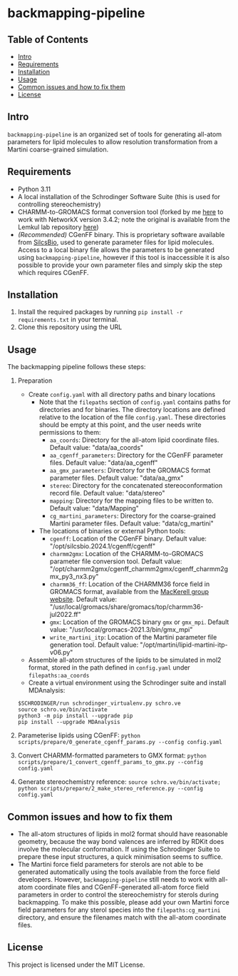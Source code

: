 # backmapping-pipeline

## Table of Contents
- [Intro](#intro)
- [Requirements](#requirements)
- [Installation](#installation)
- [Usage](#usage)
- [Common issues and how to fix them](#common-issues-and-how-to-fix-them)
- [License](#license)

## Intro
`backmapping-pipeline` is an organized set of tools for generating all-atom parameters for lipid molecules to allow resolution transformation from a Martini coarse-grained simulation.

## Requirements
* Python 3.11
* A local installation of the Schrodinger Software Suite (this is used for controlling stereochemistry)
* CHARMM-to-GROMACS format conversion tool (forked by me [here](https://github.com/tamir-dingjan/cgenff_charmm2gmx/blob/main/cgenff_charmm2gmx_py3_nx3.py) to work with NetworkX version 3.4.2; note the original is available from the Lemkul lab repository [here](https://github.com/Lemkul-Lab/cgenff_charmm2gmx/blob/main/cgenff_charmm2gmx_py3_nx2.py))
* *(Recommended)* CGenFF binary. This is proprietary software available from [SilcsBio](https://app.cgenff.com/homepage), used to generate parameter files for lipid molecules. Access to a local binary file allows the parameters to be generated using `backmapping-pipeline`, however if this tool is inaccessible it is also possible to provide your own parameter files and simply skip the step which requires CGenFF.

## Installation
1. Install the required packages by running `pip install -r requirements.txt` in your terminal.
2. Clone this repository using the URL

## Usage
The backmapping pipeline follows these steps:

1. Preparation
    - Create `config.yaml` with all directory paths and binary locations
        - Note that the `filepaths` section of `config.yaml` contains paths for directories and for binaries. The directory locations are defined relative to the location of the file `config.yaml`. These directories should be empty at this point, and the user needs write permissions to them:
            - `aa_coords`: Directory for the all-atom lipid coordinate files. Default value: "data/aa_coords"
            - `aa_cgenff_parameters`: Directory for the CGenFF parameter files. Default value: "data/aa_cgenff"
            - `aa_gmx_parameters`: Directory for the GROMACS format parameter files. Default value: "data/aa_gmx"
            - `stereo`: Directory for the concatenated stereoconformation record file. Default value: "data/stereo"
            - `mapping`: Directory for the mapping files to be written to. Default value: "data/Mapping"
            - `cg_martini_parameters`: Directory for the coarse-grained Martini parameter files. Default value: "data/cg_martini"
        - The locations of binaries or external Python tools:
            - `cgenff`: Location of the CGenFF binary. Default value: "/opt/silcsbio.2024.1/cgenff/cgenff"
            - `charmm2gmx`: Location of the CHARMM-to-GROMACS parameter file conversion tool. Default value: "/opt/charmm2gmx/cgenff_charmm2gmx/cgenff_charmm2gmx_py3_nx3.py"
            - `charmm36_ff`: Location of the CHARMM36 force field in GROMACS format, available from the [MacKerell group website](https://mackerell.umaryland.edu/charmm_ff.shtml#gromacs). Default value: "/usr/local/gromacs/share/gromacs/top/charmm36-jul2022.ff"
            - `gmx`: Location of the GROMACS binary `gmx` or `gmx_mpi`. Default value: "/usr/local/gromacs-2021.3/bin/gmx_mpi"
            - `write_martini_itp`: Location of the Martini parameter file generation tool. Default value: "/opt/martini/lipid-martini-itp-v06.py"
    - Assemble all-atom structures of the lipids to be simulated in mol2 format, stored in the path defined in `config.yaml` under `filepaths:aa_coords`
    - Create a virtual environment using the Schrodinger suite and install MDAnalysis:
    ```
    $SCHRODINGER/run schrodinger_virtualenv.py schro.ve
    source schro.ve/bin/activate
    python3 -m pip install --upgrade pip
    pip install --upgrade MDAnalysis
    ```


2. Parameterise lipids using CGenFF: `python scripts/prepare/0_generate_cgenff_params.py --config config.yaml`

3. Convert CHARMM-formatted parameters to GMX format: `python scripts/prepare/1_convert_cgenff_params_to_gmx.py --config config.yaml`

4. Generate stereochemistry reference: `source schro.ve/bin/activate; python scripts/prepare/2_make_stereo_reference.py --config config.yaml`


## Common issues and how to fix them
- The all-atom structures of lipids in mol2 format should have reasonable geometry, because the way bond valences are inferred by RDKit does involve the molecular conformation. If using the Schrodinger Suite to prepare these input structures, a quick minimisation seems to suffice.
- The Martini force field parameters for sterols are not able to be generated automatically using the tools available from the force field developers. However, `backmapping-pipeline` still needs to work with all-atom coordinate files and CGenFF-generated all-atom force field parameters in order to control the stereochemistry for sterols during backmapping. To make this possible, please add your own Martini force field parameters for any sterol species into the `filepaths:cg_martini` directory, and ensure the filenames match with the all-atom coordinate files.


## License
This project is licensed under the MIT License.